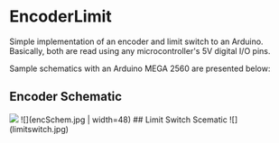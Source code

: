 # EncoderLimit
Simple implementation of an encoder and limit switch to an Arduino. Basically, both are read using any microcontroller's 5V digital I/O pins.

Sample schematics with an Arduino MEGA 2560 are presented below:

## Encoder Schematic
<img src="https://github.com/spsvision/EncoderLimit/encSchem.jpg" width=48>
![](encSchem.jpg | width=48)
## Limit Switch Scematic
![](limitswitch.jpg)

